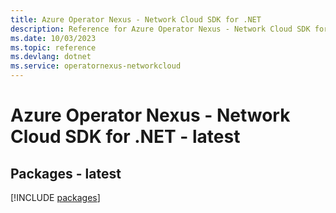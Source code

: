 ```yaml
---
title: Azure Operator Nexus - Network Cloud SDK for .NET
description: Reference for Azure Operator Nexus - Network Cloud SDK for .NET
ms.date: 10/03/2023
ms.topic: reference
ms.devlang: dotnet
ms.service: operatornexus-networkcloud
---
```

# Azure Operator Nexus - Network Cloud SDK for .NET - latest
## Packages - latest
[!INCLUDE [packages](operator-nexus---network-cloud-index.md)]